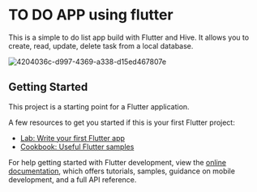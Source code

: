 # TO DO APP using flutter

This is a simple to do list app build with Flutter and Hive. It allows you to create, read, update, delete task from a local database. 

![4204036c-d997-4369-a338-d15ed467807e](https://github.com/vaisakhknair/flutter_application_10/assets/133746313/e0387af0-37e5-47bb-bb10-f2f936ccaffb)


## Getting Started

This project is a starting point for a Flutter application.

A few resources to get you started if this is your first Flutter project:

- [Lab: Write your first Flutter app](https://docs.flutter.dev/get-started/codelab)
- [Cookbook: Useful Flutter samples](https://docs.flutter.dev/cookbook)

For help getting started with Flutter development, view the
[online documentation](https://docs.flutter.dev/), which offers tutorials,
samples, guidance on mobile development, and a full API reference.
